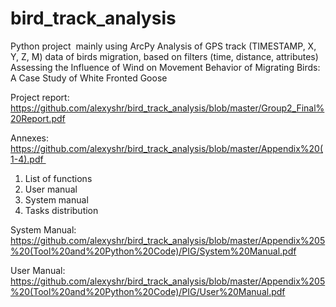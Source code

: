 # bird_track_analysis
Python project  mainly using ArcPy
Analysis of GPS track (TIMESTAMP, X, Y, Z, M) data of birds migration, based on filters (time, distance, attributes)
Assessing the Influence of Wind on Movement Behavior of Migrating Birds: A Case Study of White Fronted Goose


Project report: 
https://github.com/alexyshr/bird_track_analysis/blob/master/Group2_Final%20Report.pdf

Annexes: 
https://github.com/alexyshr/bird_track_analysis/blob/master/Appendix%20(1-4).pdf   
 1) List of functions
 2) User manual
 3) System manual
 4) Tasks distribution

System Manual: https://github.com/alexyshr/bird_track_analysis/blob/master/Appendix%205%20(Tool%20and%20Python%20Code)/PIG/System%20Manual.pdf

User Manual: 
https://github.com/alexyshr/bird_track_analysis/blob/master/Appendix%205%20(Tool%20and%20Python%20Code)/PIG/User%20Manual.pdf

